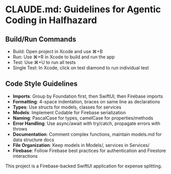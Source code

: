# CLAUDE.md: Guidelines for Agentic Coding in Halfhazard

## Build/Run Commands
- Build: Open project in Xcode and use ⌘+B
- Run: Use ⌘+R in Xcode to build and run the app
- Test: Use ⌘+U to run all tests
- Single Test: In Xcode, click on test diamond to run individual test

## Code Style Guidelines
- **Imports**: Group by Foundation first, then SwiftUI, then Firebase imports
- **Formatting**: 4-space indentation, braces on same line as declarations
- **Types**: Use structs for models, classes for services
- **Models**: Implement Codable for Firebase serialization
- **Naming**: PascalCase for types, camelCase for properties/methods
- **Error Handling**: Use async/await with try/catch, propagate errors with throws
- **Documentation**: Comment complex functions, maintain models.md for data structure docs
- **File Organization**: Keep models in Models/, services in Services/
- **Firebase**: Follow Firebase best practices for authentication and Firestore interactions

This project is a Firebase-backed SwiftUI application for expense splitting.